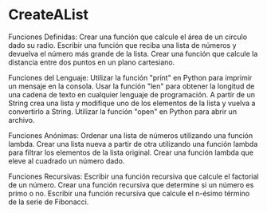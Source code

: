 # CreateAList

Funciones Definidas:
Crear una función que calcule el área de un círculo dado su radio.
Escribir una función que reciba una lista de números y devuelva el número más grande de la lista.
Crear una función que calcule la distancia entre dos puntos en un plano cartesiano.

Funciones del Lenguaje:
Utilizar la función "print" en Python para imprimir un mensaje en la consola.
Usar la función "len" para obtener la longitud de una cadena de texto en cualquier lenguaje de programación.
A partir de un String crea una lista y modifique uno de los elementos de la lista y vuelva a convertirlo a String.
Utilizar la función "open" en Python para abrir un archivo.

Funciones Anónimas:
Ordenar una lista de números utilizando una función lambda.
Crear una lista nueva a partir de otra utilizando una función lambda para filtrar los elementos de la lista original.
Crear una función lambda que eleve al cuadrado un número dado.

Funciones Recursivas:
Escribir una función recursiva que calcule el factorial de un número.
Crear una función recursiva que determine si un número es primo o no.
Escribir una función recursiva que calcule el n-ésimo término de la serie de Fibonacci.
